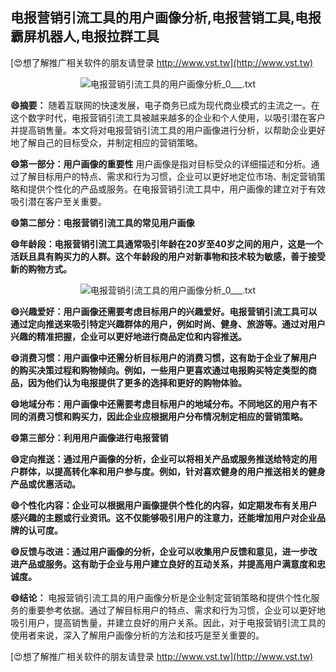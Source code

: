## **电报营销引流工具的用户画像分析,电报营销工具,电报霸屏机器人,电报拉群工具**

[😍想了解推广相关软件的朋友请登录 http://www.vst.tw](http://www.vst.tw)

 <center><img src="https://vst.tw/MP4/tuiguang/png/8.png" alt="电报营销引流工具的用户画像分析_0___.txt"></center>

**😄摘要：**
随着互联网的快速发展，电子商务已成为现代商业模式的主流之一。在这个数字时代，电报营销引流工具被越来越多的企业和个人使用，以吸引潜在客户并提高销售量。本文将对电报营销引流工具的用户画像进行分析，以帮助企业更好地了解自己的目标受众，并制定相应的营销策略。

**😄第一部分：用户画像的重要性**
用户画像是指对目标受众的详细描述和分析。通过了解目标用户的特点、需求和行为习惯，企业可以更好地定位市场、制定营销策略和提供个性化的产品或服务。在电报营销引流工具中，用户画像的建立对于有效吸引潜在客户至关重要。

**😄第二部分：电报营销引流工具的常见用户画像**

**😄年龄段：电报营销引流工具通常吸引年龄在20岁至40岁之间的用户，这是一个活跃且具有购买力的人群。这个年龄段的用户对新事物和技术较为敏感，善于接受新的购物方式。**

 <center><img src="https://vst.tw/MP4/tuiguang/png/7.png" alt="电报营销引流工具的用户画像分析_0___.txt"></center>

**😄兴趣爱好：用户画像还需要考虑目标用户的兴趣爱好。电报营销引流工具可以通过定向推送来吸引特定兴趣群体的用户，例如时尚、健身、旅游等。通过对用户兴趣的精准把握，企业可以更好地进行商品定位和内容推送。**

**😄消费习惯：用户画像中还需分析目标用户的消费习惯，这有助于企业了解用户的购买决策过程和购物倾向。例如，一些用户更喜欢通过电报购买特定类型的商品，因为他们认为电报提供了更多的选择和更好的购物体验。**

**😄地域分布：用户画像中还需要考虑目标用户的地域分布。不同地区的用户有不同的消费习惯和购买力，因此企业应根据用户分布情况制定相应的营销策略。**

**😄第三部分：利用用户画像进行电报营销**

**😄定向推送：通过用户画像的分析，企业可以将相关产品或服务推送给特定的用户群体，以提高转化率和用户参与度。例如，针对喜欢健身的用户推送相关的健身产品或优惠活动。**

**😄个性化内容：企业可以根据用户画像提供个性化的内容，如定期发布有关用户感兴趣的主题或行业资讯。这不仅能够吸引用户的注意力，还能增加用户对企业品牌的认可度。**

**😄反馈与改进：通过用户画像的分析，企业可以收集用户反馈和意见，进一步改进产品或服务。这有助于企业与用户建立良好的互动关系，并提高用户满意度和忠诚度。**

**😄结论：**
电报营销引流工具的用户画像分析是企业制定营销策略和提供个性化服务的重要参考依据。通过了解目标用户的特点、需求和行为习惯，企业可以更好地吸引用户，提高销售量，并建立良好的用户关系。因此，对于电报营销引流工具的使用者来说，深入了解用户画像分析的方法和技巧是至关重要的。

[😍想了解推广相关软件的朋友请登录 http://www.vst.tw](http://www.vst.tw)



